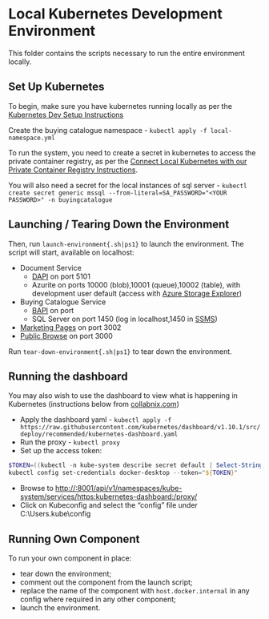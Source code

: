 # Local Kubernetes Development Environment

This folder contains the scripts necessary to run the entire environment locally. 

## Set Up Kubernetes

To begin, make sure you have kubernetes running locally as per the [Kubernetes Dev Setup Instructions](../Docs/DevSetup/local-k8s-setup.md)

Create the buying catalogue namespace - `kubectl apply -f local-namespace.yml`

To run the system, you need to create a secret in kubernetes to access the private container registry, as per the [Connect Local Kubernetes with our Private Container Registry Instructions](../Docs/DevSetup/local/k8s-private-registry.md).

You will also need a secret for the local instances of sql server - `kubectl create secret generic mssql --from-literal=SA_PASSWORD="<YOUR PASSWORD>" -n buyingcatalogue`

## Launching / Tearing Down the Environment

Then, run `launch-environment{.sh|ps1}` to launch the environment.
The script will start, available on localhost:
- Document Service
  - [DAPI](http://localhost:5101/swagger) on port 5101 
  - Azurite on ports 10000 (blob),10001 (queue),10002 (table), with development user default (access with [Azure Storage Explorer](https://azure.microsoft.com/en-gb/features/storage-explorer/))
- Buying Catalogue Service
  - [BAPI](http://localhost:5100/swagger) on port
  - SQL Server on port 1450 (log in localhost,1450 in [SSMS](https://docs.microsoft.com/en-us/sql/ssms/download-sql-server-management-studio-ssms?view=sql-server-ver15))
- [Marketing Pages](http://localhost:3002/supplier/solution/100000-001/preview) on port 3002
- [Public Browse](http://localhost:3000/) on port 3000

Run `tear-down-environment{.sh|ps1}` to tear down the environment.

## Running the dashboard

You may also wish to use the dashboard to view what is happening in Kubernetes (instructions below from [collabnix.com](https://collabnix.com/kubernetes-dashboard-on-docker-desktop-for-windows-2-0-0-3-in-2-minutes/))
- Apply the dashboard yaml - `kubectl apply -f https://raw.githubusercontent.com/kubernetes/dashboard/v1.10.1/src/deploy/recommended/kubernetes-dashboard.yaml`
- Run the proxy - `kubectl proxy`
- Set up the access token:
```Powershell
$TOKEN=((kubectl -n kube-system describe secret default | Select-String "token:") -split " +")[1]
kubectl config set-credentials docker-desktop --token="${TOKEN}"
```
- Browse to [http://:8001/api/v1/namespaces/kube-system/services/https:kubernetes-dashboard:/proxy/](http://:8001/api/v1/namespaces/kube-system/services/https:kubernetes-dashboard:/proxy/)
- Click on Kubeconfig and select the “config” file under C:\Users<Username>.kube\config

## Running Own Component

To run your own component in place:

- tear down the environment;
- comment out the component from the launch script;
- replace the name of the component with `host.docker.internal` in any config where required in any other component;
- launch the environment.